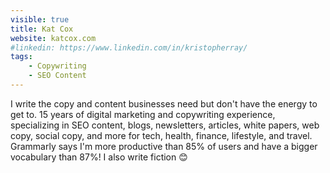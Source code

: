 ```yaml
---
visible: true
title: Kat Cox
website: katcox.com
#linkedin: https://www.linkedin.com/in/kristopherray/
tags: 
    - Copywriting
    - SEO Content
---
```


I write the copy and content businesses need but don't have the energy to get to. 15 years of digital marketing and copywriting experience, specializing in SEO content, blogs, newsletters, articles, white papers, web copy, social copy, and more for tech, health, finance, lifestyle, and travel. Grammarly says I'm more productive than 85% of users and have a bigger vocabulary than 87%! I also write fiction 😊